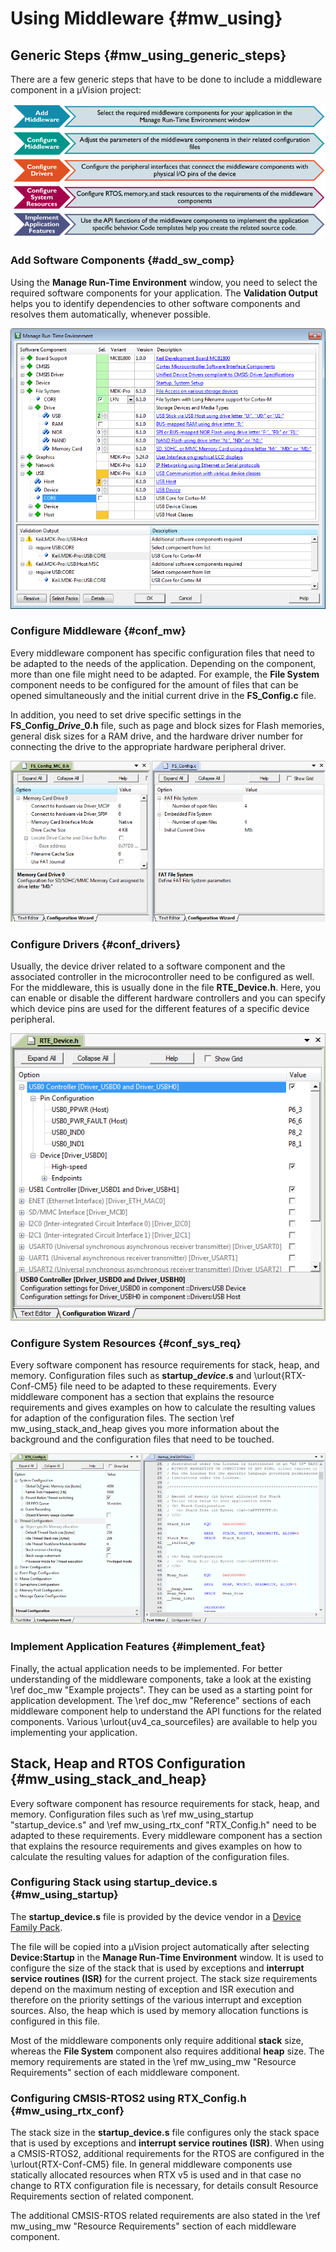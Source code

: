 # Using Middleware {#mw_using}

## Generic Steps {#mw_using_generic_steps}

There are a few generic steps that have to be done to include a middleware component in a µVision project:

![Generic steps for adding Middleware to a µVision project](./images/generic_steps.png)

### Add Software Components {#add_sw_comp}

Using the **Manage Run-Time Environment** window, you need to select the required software components for your application. The **Validation Output** helps you to identify dependencies to other software components and resolves them automatically, whenever possible.

![Manage Run-Time Environment Window with Validation Errors](./images/manage_rte_window.png)

### Configure Middleware {#conf_mw}

Every middleware component has specific configuration files that need to be adapted to the needs of the application. Depending on the component, more than one file might need to be adapted. For example, the **File System** component needs to be configured for the amount of files that can be opened simultaneously and the initial current drive in the **FS_Config.c** file.

In addition, you need to set drive specific settings in the **FS_Config_<i>Drive</i>_0.h** file, such as page and block sizes
for Flash memories, general disk sizes for a RAM drive, and the hardware driver number for connecting the drive to the appropriate hardware peripheral driver.

![File System Configuration Files FS_Config_MC_0.h and FS_Config.c](./images/file_system_conf.png)

### Configure Drivers {#conf_drivers}

Usually, the device driver related to a software component and the associated controller in the microcontroller need to be configured as well. For the middleware, this is usually done in the file **RTE_Device.h**. Here, you can enable or disable the different hardware controllers and you can specify which device pins are used for the different features of a specific device peripheral.

![RTE_Device.h File for Driver Configuration](./images/rte_device_h.png)

### Configure System Resources {#conf_sys_req}

Every software component has resource requirements for stack, heap, and memory. Configuration files such as
**startup_<i>device</i>.s** and \urlout{RTX-Conf-CM5} file need to be adapted to these requirements. Every middleware component has a section that explains the resource requirements and gives examples on how to calculate the resulting values for adaption of the configuration files. The section \ref mw_using_stack_and_heap gives you more information about the background and the configuration files that need to be touched.

![RTX_Config.h and startup_device.s for System Resource Configuration](./images/rtx_startup.png)


### Implement Application Features {#implement_feat}

Finally, the actual application needs to be implemented. For better understanding of the middleware components, take a look at the existing \ref doc_mw "Example projects". They can be used as a starting point for application development. The \ref doc_mw "Reference" sections of each middleware component help to understand the API functions for the related components. Various \urlout{uv4_ca_sourcefiles} are available to help you implementing your application.

## Stack, Heap and RTOS Configuration {#mw_using_stack_and_heap}

Every software component has resource requirements for stack, heap, and memory. Configuration files such as \ref mw_using_startup "startup_device.s" and \ref mw_using_rtx_conf "RTX_Config.h" need to be adapted to these requirements. Every middleware component has a section that explains the resource requirements and gives examples on how to calculate the resulting values for adaption of the configuration files.


### Configuring Stack using startup_device.s {#mw_using_startup}

The **startup_device.s** file is provided by the device vendor in a [Device Family Pack](https://open-cmsis-pack.github.io/Open-CMSIS-Pack-Spec/main/html/index.html).

The file will be copied into a µVision project automatically after selecting **Device:Startup** in the **Manage Run-Time Environment** window. It is used to configure the size of the stack that is used by exceptions and **interrupt service routines (ISR)** for the current project. The stack size requirements depend on the maximum nesting of exception and ISR execution and therefore on the priority settings of the various interrupt and exception sources. Also, the heap which is used by memory allocation functions is configured in this file.

Most of the middleware components only require additional **stack** size, whereas the **File System** component also
requires additional **heap** size. The memory requirements are stated in the \ref mw_using_mw "Resource Requirements" section
of each middleware component.


### Configuring CMSIS-RTOS2 using RTX_Config.h {#mw_using_rtx_conf}

The stack size in the **startup_device.s** file configures only the stack space that is used by exceptions and **interrupt service routines (ISR)**. When using a CMSIS-RTOS2, additional requirements for the RTOS are configured in the \urlout{RTX-Conf-CM5} file. In general middleware components use statically allocated resources when RTX v5 is used and in that case  no change to RTX configuration file is necessary, for details consult Resource Requirements section of related component.

The additional CMSIS-RTOS related requirements are also stated in the \ref mw_using_mw "Resource Requirements" section
of each middleware component.
